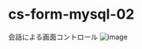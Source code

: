 # cs-form-mysql-02
会話による画面コントロール
![image](https://user-images.githubusercontent.com/1501327/129143099-bbcb2ef0-36ff-4b4c-b819-9a6ef2e14ec4.png)
